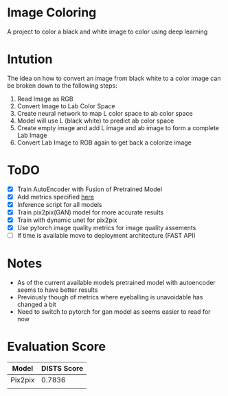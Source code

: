 # Image Coloring 
A project to color a black and white image to color using deep learning

# Intution 
The idea on how to convert an image from black white to a color image can be broken down to the following steps:
1) Read Image as RGB
2) Convert Image to Lab Color Space
3) Create neural network to map L color space to ab color space
4) Model will use L (black white) to predict ab color space
5) Create empty image and add L image and ab image to form a complete Lab Image
6) Convert Lab Image to RGB again to get back a colorize image

# ToDO
- [x] Train AutoEncoder with Fusion of Pretrained Model
- [x] Add metrics specified [here](https://arxiv.org/pdf/2008.10774.pdf)
- [x] Inference script for all models
- [x] Train pix2pix(GAN) model for more accurate results
- [x] Train with dynamic unet for pix2pix
- [x] Use pytorch image quality metrics for image quality assements
- [ ] If time is available move to deployment architecture (FAST API)

# Notes
- As of the current available models pretrained model with autoencoder seems to have better results
- Previously though of metrics where eyeballing is unavoidable has changed a bit
- Need to switch to pytorch for gan model as seems easier to read for now

# Evaluation Score
| Model   | DISTS Score |
|---------|-------------|
| Pix2pix | 0.7836      |
|         |             |